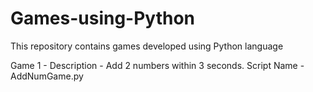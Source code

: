 # Games-using-Python
This repository contains games developed using Python language

Game 1 - 
Description - Add 2 numbers within 3 seconds.
Script Name - AddNumGame.py
